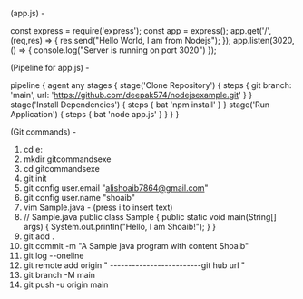 (app.js) -

const express = require('express');
const app = express();
app.get('/',(req,res) => {
res.send("Hello World, I am from Nodejs");
});
app.listen(3020,() => {
console.log("Server is running on port 3020")
});

(Pipeline for app.js) -

pipeline {
agent any
stages {
stage('Clone Repository') {
steps {
git branch: 'main', url: 'https://github.com/deepak574/nodejsexample.git'
}
}
stage('Install Dependencies') {
steps {
bat 'npm install'
}
}
stage('Run Application') {
steps {
bat 'node app.js'
}
}
}
}

(Git commands) -

1. cd e:
2. mkdir gitcommandsexe
3. cd gitcommandsexe
4. git init
5. git config user.email "alishoaib7864@gmail.com"
6. git config user.name "shoaib"
7. vim Sample.java - (press i to insert text)
8. // Sample.java
public class Sample {
    public static void main(String[] args) {
        System.out.println("Hello, I am Shoaib!");
    }
}
9. git add .
10. git commit -m "A Sample java program with content Shoaib"
11. git log --oneline
12. git remote add origin " -------------------------git hub url "
13. git branch -M main
14. git push -u origin main

